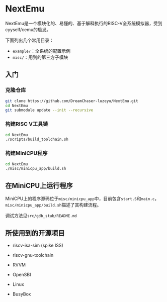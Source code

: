 # NextEmu

NextEmu是一个模块化的、易懂的、基于解释执行的RISC-V全系统模拟器，受到cyyself/cemu的启发。

下面列出几个常用目录：

- `example/`：全系统的配置示例
- `misc/`：用到的第三方子模块

## 入门

### 克隆仓库

```bash
git clone https://github.com/DreamChaser-luzeyu/NextEmu.git
cd NextEmu
git submodule update --init --recursive
```

### 构建RISC V工具链

```bash
cd NextEmu
./scripts/build_toolchain.sh
```

### 构建MiniCPU程序

```bash
cd NextEmu
./misc/minicpu_app/build.sh
```

## 在MiniCPU上运行程序

MiniCPU上的程序源码位于`misc/minicpu_app`中，目前包含`start.S`和`main.c`，`misc/minicpu_app/build.sh`描述了其构建流程。

调试方法见`src/gdb_stub/README.md`

## 所使用到的开源项目

- riscv-isa-sim (spike ISS)
- riscv-gnu-toolchain
- RVVM

- OpenSBI
- Linux
- BusyBox